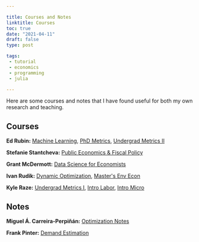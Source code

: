 ```yaml
---

title: Courses and Notes
linktitle: Courses
toc: true
date: "2021-04-11"
draft: false
type: post

tags:
 - tutorial
 - economics
 - programming
 - julia

---
```


Here are some courses and notes that I have found useful for both my own research and teaching.

## Courses

__Ed Rubin:__ [Machine Learning](https://github.com/edrubin/EC524W21), [PhD Metrics](https://github.com/edrubin/EC525S19), [Undergrad Metrics II](https://github.com/edrubin/EC421W21)

__Stefanie Stantcheva:__ [Public Economics & Fiscal Policy](https://scholar.harvard.edu/stantcheva/classes/ec2450b-public-economics-and-fiscal-policy)

__Grant McDermott:__ [Data Science for Economists](https://github.com/uo-ec607/lectures)

__Ivan Rudik:__  [Dynamic Optimization](https://github.com/AEM7130/), [Master's Env Econ](https://github.com/irudik/aem6510)

__Kyle Raze:__  [Undergrad Metrics I](https://github.com/kyleraze/EC320_Econometrics), [Intro Labor](https://github.com/kyleraze/EC350_Labor_Economics ), [Intro Micro](https://github.com/kyleraze/EC201_Microeconomics)

## Notes

__Miguel Á. Carreira-Perpiñán:__  [Optimization Notes](http://faculty.ucmerced.edu/mcarreira-perpinan/teaching/EECS260/lecture-notes.pdf)

__Frank Pinter:__ [Demand Estimation](https://www.frankpinter.com/demand/)

